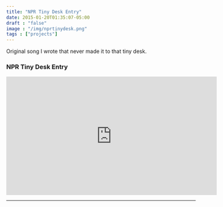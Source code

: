 ```yaml
---
title: "NPR Tiny Desk Entry"
date: 2015-01-20T01:35:07-05:00
draft : "false"
image : "/img/nprtinydesk.png"
tags : ["projects"]
---
```


Original song I wrote that never made it to that tiny desk.

<!--more-->

<h3 id="npr-tiny-desk-entry">NPR Tiny Desk Entry</h3>

<iframe width="560" height="315" src="https://www.youtube.com/embed/89Af75OcrEY" frameborder="0" allow="accelerometer; autoplay; encrypted-media; gyroscope; picture-in-picture" allowfullscreen></iframe>

<hr />
